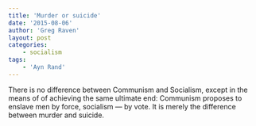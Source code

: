 ```yaml
---
title: 'Murder or suicide'
date: '2015-08-06'
author: 'Greg Raven'
layout: post
categories:
    - socialism
tags:
    - 'Ayn Rand'
---
```


There is no difference between Communism and Socialism, except in the means of of achieving the same ultimate end: Communism proposes to enslave men by force, socialism — by vote. It is merely the difference between murder and suicide.